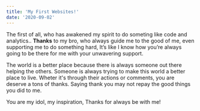 ```yaml
---
title: 'My First Websites!'
date: '2020-09-02'
---
```


The first of all, who has awakened my spirit to do someting like code and analytics..
**Thanks** to my bro, who always guide me to the good of me, even supporting me to do something hard, It’s like I know how you’re always going to be there for me with your unwavering support.

The world is a better place because there is always someone out there helping the others. Someone is always trying to make this world a better place to live. Wheter it's through their actions or comments, you are deserve a tons of thanks. Saying thank you may not repay the good things you did to me.

You are my idol, my inspiration, Thanks for always be with me!